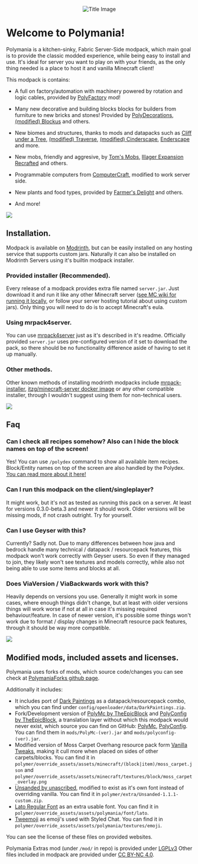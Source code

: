 <center>

![Title Image](https://cdn.modrinth.com/data/gDvfyRyQ/images/54b3a884e008d5922c05eb1e6e4c0fd59f1066ce.png)

</center>

# Welcome to Polymania!
Polymania is a kitchen-sinky, Fabric Server-Side modpack, which main goal is to provide the classic modded experience, while being easy to install and use.
It's ideal for server you want to play on with your friends, as the only thing needed is a place to host it and vanilla Minecraft client!

This modpack is contains:
- A full on factory/automation with machinery powered by rotation and logic cables, provided by [PolyFactory](https://modrinth.com/mod/polyfactory) mod!
- Many new decorative and building blocks blocks for builders from furniture to new bricks and stones! Provided by [PolyDecorations](https://modrinth.com/mod/polydecorations), [(modified) Blockus](https://modrinth.com/mod/blockus) and others.
- New biomes and structures, thanks to mods and datapacks such as [Cliff under a Tree](https://modrinth.com/datapack/clifftree), [(modified) Traverse](https://modrinth.com/mod/traverse), [(modified) Cinderscape](https://modrinth.com/mod/cinderscape), [Enderscape](https://modrinth.com/mod/enderscape) and more.
- New mobs, friendly and aggresive, by [Tom's Mobs](https://modrinth.com/mod/toms-mobs), [Illager Expansion Recrafted](https://modrinth.com/mod/illager-expansion-polymer) and others.
- Programmable computers from [ComputerCraft](https://modrinth.com/mod/cc-tweaked), modified to work server side.
- New plants and food types, provided by [Farmer's Delight](https://modrinth.com/mod/farmers-delight-refabricated) and others.

- And more!

![](https://cdn.modrinth.com/data/gDvfyRyQ/images/ab761c937dbc68f334549d61b9cae809266b90b8.png)

## Installation.
Modpack is available on [Modrinth](https://modrinth.com/project/polymania), but can be easily installed on any hosting service that supports custom jars.
Naturally it can also be installed on Modrinth Servers using it's builtin modpack installer.
### Provided installer (Recommended).
Every release of a modpack provides extra file named `server.jar`. Just download it and run it like any other Minecraft server ([see MC wiki for running it locally](https://minecraft.wiki/w/Tutorials/Setting_up_a_server), or follow your server hosting tutorial about using custom jars). Only thing you will need to do is to accept Minecraft's eula.
### Using mrpack4server.
You can use [mrpack4server](https://github.com/Patbox/mrpack4server) just as it's described in it's readme. 
Officially provided `server.jar` uses pre-configured version of it set to download the pack, so there should be no functionality difference aside of having to set it up manually.
### Other methods.
Other known methods of installing modrinth modpacks include [mrpack-installer](https://github.com/nothub/mrpack-install), [itzg/minecraft-server docker image](https://docker-minecraft-server.readthedocs.io/en/latest/) or any other compatible installer, through I wouldn't suggest using them for non-technical users.

![](https://cdn.modrinth.com/data/gDvfyRyQ/images/98a6321296ba2acc411320d5796bb1a13d36ec6f.png)

## Faq
### Can I check all recipes somehow? Also can I hide the block names on top of the screen!
Yes! You can use `/polydex` command to show all available item recipes. Block/Entity names on top of the screen are also
handled by the Polydex. [You can read more about it here!](https://modded.wiki/w/Mod:Polydex)

### Can I run this modpack on the client/singleplayer?
It might work, but it's not as tested as running this pack on a server. At least for versions 0.3.0-beta.3 and newer it should work.
Older versions will be missing mods, if not crash outright. Try for yourself.

### Can I use Geyser with this?
Currently? Sadly not. Due to many differences between how java and bedrock handle many technical / datapack / resourcepack features, this modpack won't work correctly with Geyser users. So even if they managed to join, they likely won't see textures and models correctly, while also not being able to use some items and blocks at all.

### Does ViaVersion / ViaBackwards work with this?
Heavily depends on versions you use. Generally it might work in some cases, where enough things didn't change, but at least with older versions things will work worse if not at all in case it's missing required behaviour/feature. In case of newer version, it's possible some things won't work due to format / display changes in Minecraft resource pack features, through it should be way more compatible.

![](https://cdn.modrinth.com/data/gDvfyRyQ/images/6cb0af3de306e758ef233f1d13fbea40181c06c5.png)

## Modified mods, included assets and licenses.
Polymania uses forks of mods, which source code/changes you can see check at [PolymaniaForks github page](https://github.com/PolymaniaForks).

Additionally it includes:
- It includes port of [Dark Paintings](https://modrinth.com/mod/dark-paintings) as a datapack/resourcepack combo, which you can find under `config/openloader/data/DarkPaintings.zip`.
- Fork/Development version of [PolyMc by TheEpicBlock](https://github.com/TheEpicBlock/PolyMc) and [PolyConfig by TheEpicBlock](https://github.com/TheEpicBlock/PolyConfig), a translation layer without which this modpack would never exist, which source you can find on GitHub: [PolyMc](https://github.com/Patbox/polymc), [PolyConfig](https://github.com/TheEpicBlock/PolyConfig/pull/6). You can find them in `mods/PolyMc-(ver).jar` and `mods/polyconfig-(ver).jar`.
- Modified version of Moss Carpet Overhang resource pack form [Vanilla Tweaks](https://vanillatweaks.net/), making it cull more when placed on sides of other carpets/blocks. You can find it in `polymer/override_assets/assets/minecraft/(block|item)/moss_carpet.json` and `polymer/override_assets/assets/minecraft/textures/block/moss_carpet_overlay.png`
- [Unsanded by unascribed](https://modrinth.com/resourcepack/unsanded), modified to exist as it's own font instead of overriding vanilla. You can find it in `polymer/extra/Unsanded-1.1.1-custom.zip`.
- [Lato Regular Font](https://www.latofonts.com/lato-free-fonts/) as an extra usable font. You can find it in `polymer/override_assets/assets/polymania/font/lato`.
- [Tweemoji](https://github.com/jdecked/twemoji) as emoji's used with Styled Chat. You can find it in `polymer/override_assets/assets/polymania/textures/emoji`.

You can see the license of these files on provided websites.

Polymania Extras mod (under `/mod/` in repo) is provided under [LGPLv3](https://github.com/Patbox/polymania/blob/master/mod/LICENSE)
Other files included in modpack are provided under [CC BY-NC 4.0](https://creativecommons.org/licenses/by-nc/4.0/).